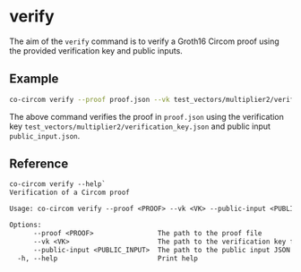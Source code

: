 # verify

The aim of the `verify` command is to verify a Groth16 Circom proof using the provided verification key and public inputs.

## Example

```bash
co-circom verify --proof proof.json --vk test_vectors/multiplier2/verification_key.json --public-input public_input.json
```

The above command verifies the proof in `proof.json` using the verification key `test_vectors/multiplier2/verification_key.json` and public input `public_input.json`.

## Reference

```txt
co-circom verify --help`
Verification of a Circom proof

Usage: co-circom verify --proof <PROOF> --vk <VK> --public-input <PUBLIC_INPUT>

Options:
      --proof <PROOF>                The path to the proof file
      --vk <VK>                      The path to the verification key file
      --public-input <PUBLIC_INPUT>  The path to the public input JSON file
  -h, --help                         Print help
```
